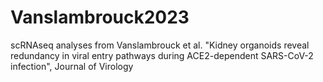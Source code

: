 # Vanslambrouck2023
scRNAseq analyses from Vanslambrouck et al. "Kidney organoids reveal redundancy in viral entry pathways during ACE2-dependent SARS-CoV-2 infection", Journal of Virology
